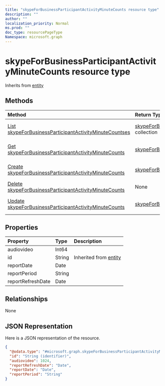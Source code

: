 ```yaml
---
title: "skypeForBusinessParticipantActivityMinuteCounts resource type"
description: ""
author: ""
localization_priority: Normal
ms.prod: ""
doc_type: resourcePageType
Namespace: microsoft.graph
---
```



# skypeForBusinessParticipantActivityMinuteCounts resource type




Inherits from [entity](../resources/entity.md)

## Methods
|Method|Return Type|Description|
|:---|:---|:---|
|[List skypeForBusinessParticipantActivityMinuteCountses](../api/skypeforbusinessparticipantactivityminutecounts-list.md)|[skypeForBusinessParticipantActivityMinuteCounts](../resources/skypeForBusinessParticipantActivityMinuteCounts.md) collection|List properties and relationships of the [skypeForBusinessParticipantActivityMinuteCounts](../resources/skypeforbusinessparticipantactivityminutecounts.md) objects.|
|[Get skypeForBusinessParticipantActivityMinuteCounts](../api/skypeforbusinessparticipantactivityminutecounts-get.md)|[skypeForBusinessParticipantActivityMinuteCounts](../resources/skypeForBusinessParticipantActivityMinuteCounts.md)|Read properties and relationships of the [skypeForBusinessParticipantActivityMinuteCounts](../resources/skypeforbusinessparticipantactivityminutecounts.md) object.|
|[Create skypeForBusinessParticipantActivityMinuteCounts](../api/skypeforbusinessparticipantactivityminutecounts-create.md)|[skypeForBusinessParticipantActivityMinuteCounts](../resources/skypeForBusinessParticipantActivityMinuteCounts.md)|Create a new [skypeForBusinessParticipantActivityMinuteCounts](../resources/skypeforbusinessparticipantactivityminutecounts.md) object.|
|[Delete skypeForBusinessParticipantActivityMinuteCounts](../api/skypeforbusinessparticipantactivityminutecounts-delete.md)|None|Deletes a [skypeForBusinessParticipantActivityMinuteCounts](../resources/skypeforbusinessparticipantactivityminutecounts.md).|
|[Update skypeForBusinessParticipantActivityMinuteCounts](../api/skypeforbusinessparticipantactivityminutecounts-update.md)|[skypeForBusinessParticipantActivityMinuteCounts](../resources/skypeForBusinessParticipantActivityMinuteCounts.md)|Update the properties of a [skypeForBusinessParticipantActivityMinuteCounts](../resources/skypeforbusinessparticipantactivityminutecounts.md) object.|

## Properties
|Property|Type|Description|
|:---|:---|:---|
|audiovideo|Int64||
|id|String| Inherited from [entity](../resources/entity.md)|
|reportDate|Date||
|reportPeriod|String||
|reportRefreshDate|Date||

## Relationships
None

## JSON Representation
Here is a JSON representation of the resource.
<!-- {
  "blockType": "resource",
  "keyProperty": "id",
  "@odata.type": "microsoft.graph.skypeForBusinessParticipantActivityMinuteCounts",
  "baseType": "microsoft.graph.entity",
  "openType": false
}
-->
``` json
{
  "@odata.type": "#microsoft.graph.skypeForBusinessParticipantActivityMinuteCounts",
  "id": "String (identifier)",
  "audiovideo": 1024,
  "reportRefreshDate": "Date",
  "reportDate": "Date",
  "reportPeriod": "String"
}
```

